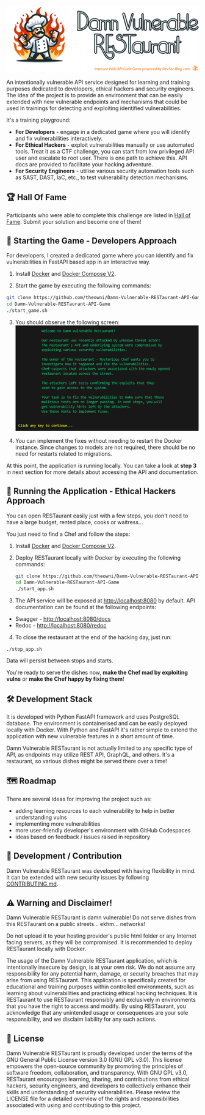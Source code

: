 
![Damn Vulnerable RESTaurant Logo](app/static/img/mad-chef-circle-text.png)

An intentionally vulnerable API service designed for learning and training purposes dedicated to developers, ethical hackers and security engineers. The idea of the project is to provide an environment that can be easily extended with new vulnerable endpoints and mechanisms that could be used in trainings for detecting and exploiting identified vulnerabilities.

It's a training playground: 

* **For Developers** - engage in a dedicated game where you will identify and fix vulnerabilities interactively. 
* **For Ethical Hackers** - exploit vulnerabilities manually or use automated tools. Treat it as a CTF challenge, you can start from low privileged API user and escalate to root user. There is one path to achieve this. API docs are provided to facilitate your hacking adventure.
* **For Security Engineers** - utilise various security automation tools such as SAST, DAST, IaC, etc., to test vulnerability detection mechanisms.

## 🏆 Hall Of Fame
Participants who were able to complete this challenge are listed in [Hall of Fame](HALL_OF_FAME.md). Submit your solution and become one of them!

## 🚀 Starting the Game - Developers Approach

For developers, I created a dedicated game where you can identify and fix vulnerabilities in FastAPI based app in an interactive way.

1. Install [Docker](https://www.docker.com/get-started/) and [Docker Compose V2](https://docs.docker.com/compose/install/).

2. Start the game by executing the following commands:
```sh
git clone https://github.com/theowni/Damn-Vulnerable-RESTaurant-API-Game.git
cd Damn-Vulnerable-RESTaurant-API-Game
./start_game.sh
```
3. You should observe the following screen:
![The Game Entry Screen](app/static/img/game-screenshot.png)

4. You can implement the fixes without needing to restart the Docker instance. Since changes to models are not required, there should be no need for restarts related to migrations.

At this point, the application is running locally. You can take a look at **step 3** in next section for more details about accessing the API and documentation.

## 👾 Running the Application - Ethical Hackers Approach

You can open RESTaurant easily just with a few steps, you don't need to have a large budget, rented place, cooks or waitress...

You just need to find a Chef and follow the steps:

1. Install [Docker](https://www.docker.com/get-started/) and [Docker Compose V2](https://docs.docker.com/compose/install/).

2. Deploy RESTaurant locally with Docker by executing the following commands:

    ```sh
    git clone https://github.com/theowni/Damn-Vulnerable-RESTaurant-API-Game.git
    cd Damn-Vulnerable-RESTaurant-API-Game
    ./start_app.sh
    ```

3. The API service will be exposed at [http://localhost:8080](http://localhost:8080) by default. API documentation can be found at the following endpoints:
 * Swagger - [http://localhost:8080/docs](http://localhost:8080/docs)
 * Redoc - [http://localhost:8080/redoc](http://localhost:8080/redoc)

4. To close the restaurant at the end of the hacking day, just run:
```
./stop_app.sh
```
Data will persist between stops and starts.

You're ready to serve the dishes now, **make the Chef mad by exploiting vulns** or **make the Chef happy by fixing them**!

## 🛠️ Development Stack

It is developed with Python FastAPI framework and uses PostgreSQL database. The environment is containerised and can be easily deployed locally with Docker. With Python and FastAPI it's rather simple to extend the application with new vulnerable features in a short amount of time.

Damn Vulnerable RESTaurant is not actually limited to any specific type of API, as endpoints may utilize REST API, GraphQL, and others. It's a restaurant, so various dishes might be served there over a time!

## 🗺️ Roadmap

There are several ideas for improving the project such as:

* adding learning resources to each vulnerability to help in better understanding vulns 
* implementing more vulnerabilities
* more user-friendly developer's environment with GitHub Codespaces
* ideas based on feedback / issues raised in repository

## 🤝 Development / Contribution

Damn Vulnerable RESTaurant was developed with having flexibility in mind. It can be extended with new security issues by following [CONTRIBUTING.md](CONTRIBUTING.md).

## ⚠️ Warning and Disclaimer!
Damn Vulnerable RESTaurant is damn vulnerable! Do not serve dishes from this RESTaurant on a public streets... ekhm... networks!

Do not upload it to your hosting provider's public html folder or any Internet facing servers, as they will be compromised. It is recommended to deploy RESTaurant locally with Docker.

The usage of the Damn Vulnerable RESTaurant application, which is intentionally insecure by design, is at your own risk. We do not assume any responsibility for any potential harm, damage, or security breaches that may arise from using RESTaurant. This application is specifically created for educational and training purposes within controlled environments, such as learning about vulnerabilities and practicing ethical hacking techniques. It is RESTaurant to use RESTaurant responsibly and exclusively in environments that you have the right to access and modify. By using RESTaurant, you acknowledge that any unintended usage or consequences are your sole responsibility, and we disclaim liability for any such actions.

## 🧾 License

Damn Vulnerable RESTaurant is proudly developed under the terms of the GNU General Public License version 3.0 (GNU GPL v3.0). This license empowers the open-source community by promoting the principles of software freedom, collaboration, and transparency. With GNU GPL v3.0, RESTaurant encourages learning, sharing, and contributions from ethical hackers, security engineers, and developers to collectively enhance their skills and understanding of security vulnerabilities. Please review the LICENSE file for a detailed overview of the rights and responsibilities associated with using and contributing to this project.
